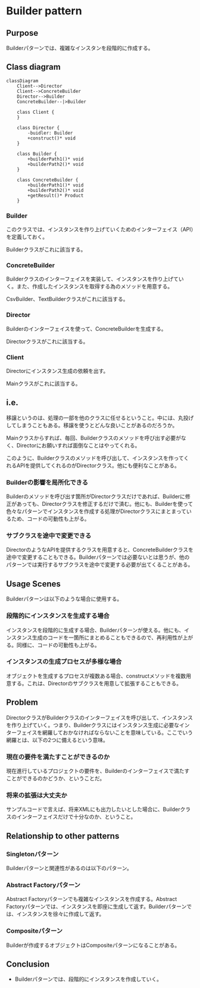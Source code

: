 # Builder pattern

## Purpose

Builderパターンでは、複雑なインスタンを段階的に作成する。


## Class diagram

```mermaid
classDiagram
    Client-->Director
    Client-->ConcreteBuilder
    Director-->Builder
    ConcreteBuilder--|>Builder

    class Client {
    }

    class Director {
        -buidler: Builder
        +construct()* void
    }

    class Builder {
        +builderPath1()* void
        +builderPath2()* void
    }

    class ConcreteBuilder {
        +builderPath1()* void
        +builderPath2()* void
        +getResult()* Product
    }

```

### Builder

このクラスでは、インスタンスを作り上げていくためのインターフェイス（API）を定義しておく。

Builderクラスがこれに該当する。

### ConcreteBuilder

Builderクラスのインターフェイスを実装して、インスタンスを作り上げていく。また、作成したインスタンスを取得する為のメソッドを用意する。

CsvBuilder、TextBuilderクラスがこれに該当する。

### Director

Builderのインターフェイスを使って、ConcreteBuilderを生成する。

Directorクラスがこれに該当する。

### Client

Directorにインスタンス生成の依頼を出す。

Mainクラスがこれに該当する。

## i.e.

移譲というのは、処理の一部を他のクラスに任せるということ。中には、丸投げしてしまうこともある。移譲を使うとどんな良いことがあるのだろうか。

Mainクラスからすれば、毎回、Builderクラスのメソッドを呼び出す必要がなく、Directorにお願いすれば面倒なことはやってくれる。

このように、Builderクラスのメソッドを呼び出して、インスタンスを作ってくれるAPIを提供してくれるのがDirectorクラス。他にも便利なことがある。

### Builderの影響を局所化できる

Builderのメソッドを呼び出す箇所がDirectorクラスだけであれば、Builderに修正があっても、Directorクラスを修正するだけで済む。他にも、Builderを使って色々なパターンでインスタンスを作成する処理がDirectorクラスにまとまっているため、コードの可動性も上がる。

### サブクラスを途中で変更できる

DirectorのようなAPIを提供するクラスを用意すると、ConcreteBuilderクラスを途中で変更することもできる。Builderパターンでは必要ないとは思うが、他のパターンでは実行するサブクラスを途中で変更する必要が出てくることがある。

## Usage Scenes

Builderパターンは以下のような場合に使用する。

### 段階的にインスタンスを生成する場合

インスタンスを段階的に生成する場合、Builderパターンが使える。他にも、インスタンス生成のコードを一箇所にまとめることもできるので、再利用性が上がる。同様に、コードの可動性も上がる。

### インスタンスの生成プロセスが多様な場合

オブジェクトを生成するプロセスが複数ある場合、constructメソッドを複数用意する。これは、Directorのサブクラスを用意して拡張することもできる。

## Problem

DirectorクラスがBuilderクラスのインターフェイスを呼び出して、インスタンスを作り上げていく。つまり、Builderクラスにはインスタンス生成に必要なインターフェイスを網羅しておかなければならないことを意味している。ここでいう網羅とは、以下の2つに備えるという意味。

### 現在の要件を満たすことができるのか

現在進行しているプロジェクトの要件を、Builderのインターフェイスで満たすことができるのかどうか、ということだ。

### 将来の拡張は大丈夫か

サンプルコードで言えば、将来XMLにも出力したいとした場合に、Builderクラスのインターフェイスだけで十分なのか、ということ。

## Relationship to other patterns

### Singletonパターン

Builderパターンと関連性があるのは以下のパターン。

### Abstract Factoryパターン

Abstract Factoryパターンでも複雑なインスタンスを作成する。Abstract Factoryパターンでは、インスタンスを即座に生成して返す。Builderパターンでは、インスタンスを徐々に作成して返す。

### Compositeパターン

Builderが作成するオブジェクトはCompositeパターンになることがある。

## Conclusion

* Builderパターンでは、段階的にインスタンスを作成していく。


